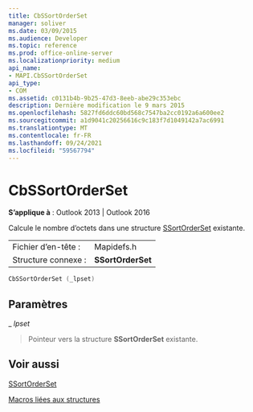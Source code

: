 ```yaml
---
title: CbSSortOrderSet
manager: soliver
ms.date: 03/09/2015
ms.audience: Developer
ms.topic: reference
ms.prod: office-online-server
ms.localizationpriority: medium
api_name:
- MAPI.CbSSortOrderSet
api_type:
- COM
ms.assetid: c0131b4b-9b25-47d3-8eeb-abe29c353ebc
description: Dernière modification le 9 mars 2015
ms.openlocfilehash: 5827fd6ddc60bd568c7547ba2cc0192a6a600ee2
ms.sourcegitcommit: a1d9041c20256616c9c183f7d1049142a7ac6991
ms.translationtype: MT
ms.contentlocale: fr-FR
ms.lasthandoff: 09/24/2021
ms.locfileid: "59567794"
---
```

# <a name="cbssortorderset"></a>CbSSortOrderSet

  
  
**S’applique à** : Outlook 2013 | Outlook 2016 
  
Calcule le nombre d’octets dans une structure [SSortOrderSet](ssortorderset.md) existante. 
  
|||
|:-----|:-----|
|Fichier d’en-tête :  <br/> |Mapidefs.h  <br/> |
|Structure connexe :  <br/> |**SSortOrderSet** <br/> |
   
```cpp
CbSSortOrderSet (_lpset)
```

## <a name="parameters"></a>Paramètres

 _ _lpset_
  
> Pointeur vers la structure **SSortOrderSet** existante. 
    
## <a name="see-also"></a>Voir aussi



[SSortOrderSet](ssortorderset.md)


[Macros liées aux structures](macros-related-to-structures.md)

